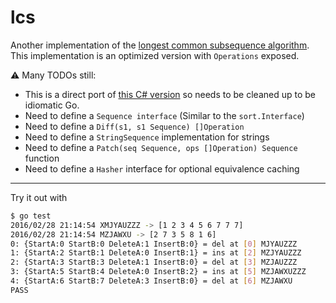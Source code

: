 # lcs

Another implementation of the [longest common subsequence algorithm](https://en.wikipedia.org/wiki/Longest_common_subsequence_problem). This implementation is an optimized version with `Operations` exposed.

:warning: Many TODOs still:

* This is a direct port of [this C# version](http://www.mathertel.de/Diff/ViewSrc.aspx) so needs to be cleaned up to be idiomatic Go.
* Need to define a `Sequence interface` (Similar to the `sort.Interface`)
* Need to define a `Diff(s1, s1 Sequence) []Operation`
* Need to define a `StringSequence` implementation for strings
* Need to define a `Patch(seq Sequence, ops []Operation) Sequence` function
* Need to define a `Hasher` interface for optional equivalence caching

---

Try it out with

``` sh
$ go test
2016/02/28 21:14:54 XMJYAUZZZ -> [1 2 3 4 5 6 7 7 7]
2016/02/28 21:14:54 MZJAWXU -> [2 7 3 5 8 1 6]
0: {StartA:0 StartB:0 DeleteA:1 InsertB:0} = del at [0] MJYAUZZZ
1: {StartA:2 StartB:1 DeleteA:0 InsertB:1} = ins at [2] MZJYAUZZZ
2: {StartA:3 StartB:3 DeleteA:1 InsertB:0} = del at [3] MZJAUZZZ
3: {StartA:5 StartB:4 DeleteA:0 InsertB:2} = ins at [5] MZJAWXUZZZ
4: {StartA:6 StartB:7 DeleteA:3 InsertB:0} = del at [6] MZJAWXU
PASS
```
